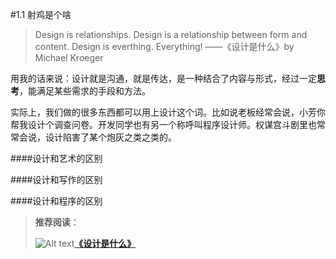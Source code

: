#1.1 射鸡是个啥

>Design is relationships. Design is a relationship between form and content. 
>Design is everthing. Everything! ——《设计是什么》by Michael Kroeger 

用我的话来说：设计就是沟通，就是传达，是一种结合了内容与形式，经过一定**思考**，能满足某些需求的手段和方法。

实际上，我们做的很多东西都可以用上设计这个词。比如说老板经常会说，小芳你帮我设计个调查问卷。开发同学也有另一个称呼叫程序设计师。权谋宫斗剧里也常常会说，设计陷害了某个炮灰之类之类的。



####设计和艺术的区别

####设计和写作的区别

####设计和程序的区别




>**推荐阅读**：
>
>![Alt text](http://img3.douban.com/mpic/s4153181.jpg)**[《设计是什么》](http://book.douban.com/subject/4257259/)**